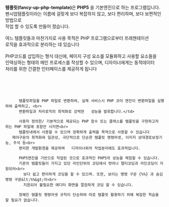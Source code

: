 <p><strong>템플릿(fancy-up-php-template)</strong>은 <strong>PHP5</strong> 을 기본엔진으로 하는 프로그램입니다.<br>
      펜시업템플릿이라는 이름에 걸맞게
      보다 복잡하지 않고, 보다 편리하며, 보다 보편적인 방법으로<br>
      작업 할 수 있도록
      만들어 졌습니다.<br>
      <br>
      여느 템플릿들과 마찬가지로 사용 목적은 PHP 프로그램으로부터 프레젠테이션<br>
      로직을 효과적으로 분리하는 데 있습니다<br>
      <br>
      PHP코드를 삽입하는 형식 대신에, 페이지 구성 요소를 모듈화하고 사용할 요소들을<br>
      인덱싱하는 형태의 메인 프로세스를 작성할 수 있으며, 디자이너에게는   동적데이터 <br>
      처리를 위한 간결한 인터페이스를 제공하게 됩니다<br>
      <br>
      <br>
      <br>
      <br>
    </p>

      
          템플릿파일을 PHP 파일로 변환하여, 실제 서비스시 PHP 코어 엔진이 변환파일을 실행하여 출력하고, <br>
          변환파일과 처리로직의 최적화로 강력한   성능을 발휘합니다.</td>
        
          사용자 정의한/ 기본적으로 제공되는 PHP 함수 또는 클래스를 템플릿을 구현하고자 하는 PHP 파일에 포함만 시키면<br>
          템플릿내에서 사용할 수 있으며 정확하게 출력을 목적으로 사용할 수 있습니다
       제어구문의 최적화와 일관성, 극단적으로 단순한 템플릿 명령어셋, 이미지 상대경로보정기능, 주석 등<br>
          편리한 개발환경을 제공하며   디자이너와의 작업분리에도 효과적입니다.
          
          PHP5엔진을 기반으로 작업된 것으로 효과적인 PHP5의 성능을 체험할 수 있습니다.
          기존의 템플릿들이 가지고 있던 라인단위의 코딩에서 벗어나 멀티코딩과 라인코딩이 지원되어<br>
            보다 쉽고 편리하게 코딩을 할 수 있으며. 또한, 보이는 명령 구문 {%%} 과 숨김 명령 구문&lt;%%&gt;이<br>
            지원되어 불필요한 에디터 화면을 깔끔하게 코딩 할 수 있습니다.
            
          정해진 템플릿 명령어셋 규칙이 단순하여 따로 템플릿 활용하기 위해 복잡한 학습을 할 필요가 없습니다.

